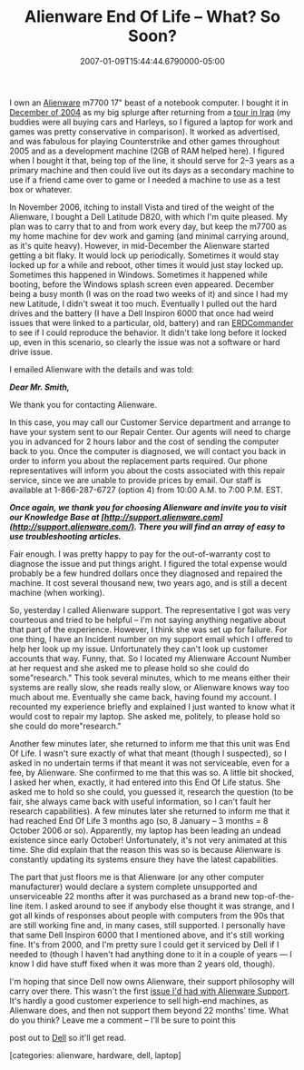 ﻿---
title: Alienware End Of Life – What? So Soon?
date: "2007-01-09T15:44:44.6790000-05:00"
description: I own an Alienware m7700 17" beast of a notebook computer. I bought
featuredImage: img/alienware-end-of-life-–-what-so-soon-featured.png
---

I own an [Alienware](http://alienware.com/) m7700 17" beast of a notebook computer. I bought it in [December of 2004](http://ardalis.com/blogs/ssmith/archive/2005/01/25/1825.aspx) as my big splurge after returning from a [tour in Iraq](http://armyadvice.org/blogs/armysteve) (my buddies were all buying cars and Harleys, so I figured a laptop for work and games was pretty conservative in comparison). It worked as advertised, and was fabulous for playing Counterstrike and other games throughout 2005 and as a development machine (2GB of RAM helped here). I figured when I bought it that, being top of the line, it should serve for 2–3 years as a primary machine and then could live out its days as a secondary machine to use if a friend came over to game or I needed a machine to use as a test box or whatever.

In November 2006, itching to install Vista and tired of the weight of the Alienware, I bought a Dell Latitude D820, with which I'm quite pleased. My plan was to carry that to and from work every day, but keep the m7700 as my home machine for dev work and gaming (and minimal carrying around, as it's quite heavy). However, in mid-December the Alienware started getting a bit flaky. It would lock up periodically. Sometimes it would stay locked up for a while and reboot, other times it would just stay locked up. Sometimes this happened in Windows. Sometimes it happened while booting, before the Windows splash screen even appeared. December being a busy month (I was on the road two weeks of it) and since I had my new Latitude, I didn't sweat it too much. Eventually I pulled out the hard drives and the battery (I have a Dell Inspiron 6000 that once had weird issues that were linked to a particular, old, battery) and ran [ERDCommander](http://www.winternals.com/Products/AdministratorsPak/Default.aspx) to see if I could reproduce the behavior. It didn't take long before it locked up, even in this scenario, so clearly the issue was not a software or hard drive issue.

I emailed Alienware with the details and was told:

***Dear Mr. Smith,***

We thank you for contacting Alienware.

In this case, you may call our Customer Service department and arrange to have your system sent to our Repair Center. Our agents will need to charge you in advanced for 2 hours labor and the cost of sending the computer back to you. Once the computer is diagnosed, we will contact you back in order to inform you about the replacement parts required. Our phone representatives will inform you about the costs associated with this repair service, since we are unable to provide prices by email. Our staff is available at 1-866-287-6727 (option 4) from 10:00 A.M. to 7:00 P.M. EST.

***Once again, we thank you for choosing Alienware and invite you to visit our Knowledge Base at [http://support.alienware.com](http://support.alienware.com/). There you will find an array of easy to use troubleshooting articles.***

Fair enough. I was pretty happy to pay for the out-of-warranty cost to diagnose the issue and put things aright. I figured the total expense would probably be a few hundred dollars once they diagnosed and repaired the machine. It cost several thousand new, two years ago, and is still a decent machine (when working).

So, yesterday I called Alienware support. The representative I got was very courteous and tried to be helpful – I'm not saying anything negative about that part of the experience. However, I think she was set up for failure. For one thing, I have an Incident number on my support email which I offered to help her look up my issue. Unfortunately they can't look up customer accounts that way. Funny, that. So I located my Alienware Account Number at her request and she asked me to please hold so she could do some"research." This took several minutes, which to me means either their systems are really slow, she reads really slow, or Alienware knows way too much about me. Eventually she came back, having found my account. I recounted my experience briefly and explained I just wanted to know what it would cost to repair my laptop. She asked me, politely, to please hold so she could do more"research."

Another few minutes later, she returned to inform me that this unit was End Of Life. I wasn't sure exactly of what that meant (though I suspected), so I asked in no undertain terms if that meant it was not serviceable, even for a fee, by Alienware. She confirmed to me that this was so. A little bit shocked, I asked her when, exactly, it had entered into this End Of Life status. She asked me to hold so she could, you guessed it, research the question (to be fair, she always came back with useful information, so I can't fault her research capabilities). A few minutes later she returned to inform me that it had reached End Of Life 3 months ago (so, 8 January – 3 months = 8 October 2006 or so). Apparently, my laptop has been leading an undead existence since early October! Unfortunately, it's not very animated at this time. She did explain that the reason this was so is because Alienware is constantly updating its systems ensure they have the latest capabilities.

The part that just floors me is that Alienware (or any other computer manufacturer) would declare a system complete unsupported and unserviceable 22 months after it was purchased as a brand new top-of-the-line item. I asked around to see if anybody else thought it was strange, and I got all kinds of responses about people with computers from the 90s that are still working fine and, in many cases, still supported. I personally have that same Dell Inspiron 6000 that I mentioned above, and it's still working fine. It's from 2000, and I'm pretty sure I could get it serviced by Dell if I needed to (though I haven't had anything done to it in a couple of years — I know I did have stuff fixed when it was more than 2 years old, though).

I'm hoping that since Dell now owns Alienware, their support philosophy will carry over there. This wasn't the first [issue I'd had with Alienware Support](http://ardalis.com/blogs/ssmith/archive/2005/10/27/AlienwareSupport.aspx). It's hardly a good customer experience to sell high-end machines, as Alienware does, and then not support them beyond 22 months' time. What do you think? Leave me a comment – I'll be sure to point this

post out to [Dell](http://direct2dell.com/) so it'll get read.

\[categories: alienware, hardware, dell, laptop]

